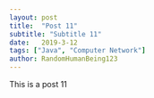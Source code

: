 ```yaml
---
layout: post
title:  "Post 11"
subtitle: "Subtitle 11"
date:   2019-3-12
tags: ["Java", "Computer Network"]
author: RandomHumanBeing123
---
```

This is a post 11

